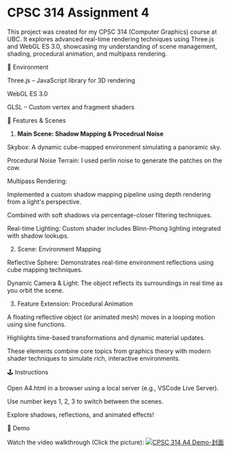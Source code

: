 # CPSC 314 Assignment 4

This project was created for my CPSC 314 (Computer Graphics) course at UBC. It explores advanced real-time rendering techniques using Three.js and WebGL ES 3.0, showcasing my understanding of scene management, shading, procedural animation, and multipass rendering.

🔧 Environment

Three.js – JavaScript library for 3D rendering

WebGL ES 3.0

GLSL – Custom vertex and fragment shaders

🧪 Features & Scenes

1. **Main Scene: Shadow Mapping & Procedrual Noise**

Skybox: A dynamic cube-mapped environment simulating a panoramic sky.

Procedural Noise Terrain: I used perlin noise to generate the patches on the cow.

Multipass Rendering:

Implemented a custom shadow mapping pipeline using depth rendering from a light's perspective.

Combined with soft shadows via percentage-closer filtering techniques.

Real-time Lighting: Custom shader includes Blinn-Phong lighting integrated with shadow lookups.

2. Scene: Environment Mapping

Reflective Sphere: Demonstrates real-time environment reflections using cube mapping techniques.

Dynamic Camera & Light: The object reflects its surroundings in real time as you orbit the scene.

3. Feature Extension: Procedural Animation

A floating reflective object (or animated mesh) moves in a looping motion using sine functions.

Highlights time-based transformations and dynamic material updates.

These elements combine core topics from graphics theory with modern shader techniques to simulate rich, interactive environments.

🕹️ Instructions

Open A4.html in a browser using a local server (e.g., VSCode Live Server).

Use number keys 1, 2, 3 to switch between the scenes.

Explore shadows, reflections, and animated effects!

🎥 Demo

Watch the video walkthrough (Click the picture):
[![CPSC 314 A4 Demo-封面](https://github.com/user-attachments/assets/bb9a319a-f88c-44e5-9704-e7e5e5fc274e)](https://youtu.be/taLj9u7U3R0)


